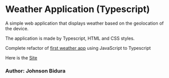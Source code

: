 # Weather Application (Typescript)

A simple web application that displays weather based on the geolocation of the device. 

The application is made by Typescript, HTML and CSS styles.

Complete refactor of  [first weather app](https://github.com/jbdura/weather) using JavaScript to Typescript

Here is the [Site](https://jbdura.github.io/weather2/)

### Author: Johnson Bidura
